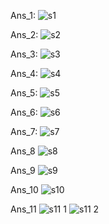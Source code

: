 Ans_1:
![s1](https://user-images.githubusercontent.com/110345599/187367314-dcf6711a-f11a-4782-8ab2-b922d28d7271.png)

Ans_2:
![s2](https://user-images.githubusercontent.com/110345599/187367537-38830261-533f-4d57-8a42-6ac1414739f8.png)

Ans_3:
![s3](https://user-images.githubusercontent.com/110345599/187367592-981b1125-5813-4960-8256-e77c635496d1.png)
 
Ans_4:
![s4](https://user-images.githubusercontent.com/110345599/187367714-854458ae-fb0c-481f-9cdc-680c2911c016.png)

Ans_5:
![s5](https://user-images.githubusercontent.com/110345599/187367847-33c11ab9-0365-4f07-bc95-8bf6f0ed18ea.png)

Ans_6:
![s6](https://user-images.githubusercontent.com/110345599/187367957-28786162-3f61-4ab2-9886-17adf5b4fa50.png)

Ans_7:
![s7](https://user-images.githubusercontent.com/110345599/187368031-284ffcb5-9d5a-44cd-abae-4aee61f4fc7c.png)

Ans_8
![s8](https://user-images.githubusercontent.com/110345599/187368102-75c5200d-a495-479b-8f9d-ef599426fb0f.png)

Ans_9
![s9](https://user-images.githubusercontent.com/110345599/187368181-c39e4e48-1806-460b-88a0-567d122a24af.png)

Ans_10
![s10](https://user-images.githubusercontent.com/110345599/187368265-74fd79cc-c6ff-4916-b23f-f6c44444d204.png)

Ans_11
![s11 1](https://user-images.githubusercontent.com/110345599/187368340-c080dfb7-09b8-4e94-ae15-91b27fab9769.png)
![s11 2](https://user-images.githubusercontent.com/110345599/187368389-69d9b1d2-9c40-4e79-be7c-9b8359381e2c.png)

